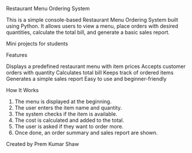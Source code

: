 Restaurant Menu Ordering System

This is a simple console-based Restaurant Menu Ordering System built using Python. 
It allows users to view a menu, place orders with desired quantities, calculate the total bill, and generate a basic sales report.


Mini projects for students



Features

Displays a predefined restaurant menu with item prices
Accepts customer orders with quantity
Calculates total bill
Keeps track of ordered items
Generates a simple sales report
Easy to use and beginner-friendly


How It Works

1. The menu is displayed at the beginning.
2. The user enters the item name and quantity.
3. The system checks if the item is available.
4. The cost is calculated and added to the total.
5. The user is asked if they want to order more.
6. Once done, an order summary and sales report are shown.

Created by Prem Kumar Shaw
